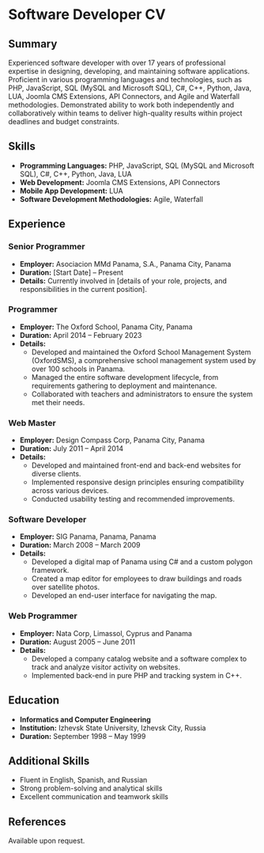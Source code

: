 # Software Developer CV

## Summary

Experienced software developer with over 17 years of professional expertise in designing, developing, and maintaining software applications. Proficient in various programming languages and technologies, such as PHP, JavaScript, SQL (MySQL and Microsoft SQL), C#, C++, Python, Java, LUA, Joomla CMS Extensions, API Connectors, and Agile and Waterfall methodologies. Demonstrated ability to work both independently and collaboratively within teams to deliver high-quality results within project deadlines and budget constraints.

## Skills

- **Programming Languages:** PHP, JavaScript, SQL (MySQL and Microsoft SQL), C#, C++, Python, Java, LUA
- **Web Development:** Joomla CMS Extensions, API Connectors
- **Mobile App Development:** LUA
- **Software Development Methodologies:** Agile, Waterfall

## Experience

### Senior Programmer
- **Employer:** Asociacion MMd Panama, S.A., Panama City, Panama
- **Duration:** [Start Date] – Present
- **Details:** Currently involved in [details of your role, projects, and responsibilities in the current position].

### Programmer
- **Employer:** The Oxford School, Panama City, Panama
- **Duration:** April 2014 – February 2023
- **Details:**
    - Developed and maintained the Oxford School Management System (OxfordSMS), a comprehensive school management system used by over 100 schools in Panama.
    - Managed the entire software development lifecycle, from requirements gathering to deployment and maintenance.
    - Collaborated with teachers and administrators to ensure the system met their needs.

### Web Master
- **Employer:** Design Compass Corp, Panama City, Panama
- **Duration:** July 2011 – April 2014
- **Details:**
    - Developed and maintained front-end and back-end websites for diverse clients.
    - Implemented responsive design principles ensuring compatibility across various devices.
    - Conducted usability testing and recommended improvements.

### Software Developer
- **Employer:** SIG Panama, Panama, Panama
- **Duration:** March 2008 – March 2009
- **Details:**
    - Developed a digital map of Panama using C# and a custom polygon framework.
    - Created a map editor for employees to draw buildings and roads over satellite photos.
    - Developed an end-user interface for navigating the map.

### Web Programmer
- **Employer:** Nata Corp, Limassol, Cyprus and Panama
- **Duration:** August 2005 – June 2011
- **Details:**
    - Developed a company catalog website and a software complex to track and analyze visitor activity on websites.
    - Implemented back-end in pure PHP and tracking system in C++.

## Education

- **Informatics and Computer Engineering**
- **Institution:** Izhevsk State University, Izhevsk City, Russia
- **Duration:** September 1998 – May 1999

## Additional Skills

- Fluent in English, Spanish, and Russian
- Strong problem-solving and analytical skills
- Excellent communication and teamwork skills

## References

Available upon request.
